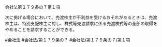 会社法第１７９条の７第１項

次に掲げる場合において、売渡株主が不利益を受けるおそれがあるときは、売渡株主は、特別支配株主に対し、株式等売渡請求に係る売渡株式等の全部の取得をやめることを請求することができる。

#会社法
#会社法/第１７９条の７
#会社法/第１７９条の７/第１項
